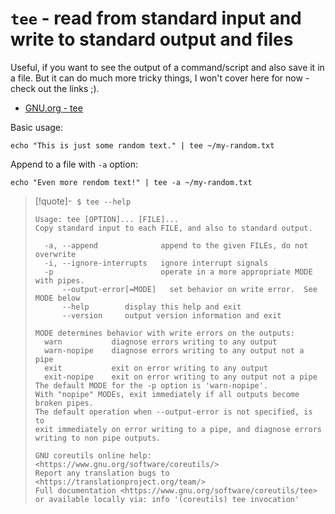 # `tee` - read from standard input and write to standard output and files

Useful, if you want to see the output of a command/script and also save it in a file. But it can do much more tricky things, I won't cover here for now - check out the links ;).

- [GNU.org - tee](https://www.gnu.org/software/coreutils/manual/html_node/tee-invocation.html#tee-invocation)

Basic usage:
```shell
echo "This is just some random text." | tee ~/my-random.txt
```

Append to a file with `-a` option:
```shell
echo "Even more rendom text!" | tee -a ~/my-random.txt
```

> [!quote]- &nbsp;`$ tee --help`
> 
> ```
> Usage: tee [OPTION]... [FILE]...
> Copy standard input to each FILE, and also to standard output.
> 
>   -a, --append              append to the given FILEs, do not overwrite
>   -i, --ignore-interrupts   ignore interrupt signals
>   -p                        operate in a more appropriate MODE with pipes.
>       --output-error[=MODE]   set behavior on write error.  See MODE below
>       --help        display this help and exit
>       --version     output version information and exit
> 
> MODE determines behavior with write errors on the outputs:
>   warn           diagnose errors writing to any output
>   warn-nopipe    diagnose errors writing to any output not a pipe
>   exit           exit on error writing to any output
>   exit-nopipe    exit on error writing to any output not a pipe
> The default MODE for the -p option is 'warn-nopipe'.
> With "nopipe" MODEs, exit immediately if all outputs become broken pipes.
> The default operation when --output-error is not specified, is to
> exit immediately on error writing to a pipe, and diagnose errors
> writing to non pipe outputs.
> 
> GNU coreutils online help: <https://www.gnu.org/software/coreutils/>
> Report any translation bugs to <https://translationproject.org/team/>
> Full documentation <https://www.gnu.org/software/coreutils/tee>
> or available locally via: info '(coreutils) tee invocation'
> ```

